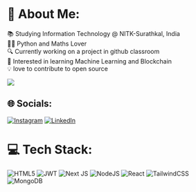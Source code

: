 # 💫 About Me:

📚 Studying Information Technology @ NITK-Surathkal, India<br>
👨‍💻 Python and Maths Lover<br>
🔍 Currently working on a project in github classroom<br>
🤖 Interested in learning Machine Learning and Blockchain<br>
💡 love to contribute to open source<br>

[![](https://visitcount.itsvg.in/api?id=Calisto-Mathias&icon=2&color=6)](https://visitcount.itsvg.in)
## 🌐 Socials:
[![Instagram](https://img.shields.io/badge/Instagram-%23E4405F.svg?logo=Instagram&logoColor=white)](https://instagram.com/__shiv_am656) [![LinkedIn](https://img.shields.io/badge/LinkedIn-%230077B5.svg?logo=linkedin&logoColor=white)](https://www.linkedin.com/in/shivam-kumar-a) 

# 💻 Tech Stack:
   ![HTML5](https://img.shields.io/badge/html5-%23E34F26.svg?style=for-the-badge&logo=html5&logoColor=white)   ![JWT](https://img.shields.io/badge/JWT-black?style=for-the-badge&logo=JSON%20web%20tokens) ![Next JS](https://img.shields.io/badge/Next-black?style=for-the-badge&logo=next.js&logoColor=white) ![NodeJS](https://img.shields.io/badge/node.js-6DA55F?style=for-the-badge&logo=node.js&logoColor=white)  ![React](https://img.shields.io/badge/react-%2320232a.svg?style=for-the-badge&logo=react&logoColor=%2361DAFB) ![TailwindCSS](https://img.shields.io/badge/tailwindcss-%2338B2AC.svg?style=for-the-badge&logo=tailwind-css&logoColor=white) ![MongoDB](https://img.shields.io/badge/MongoDB-%234ea94b.svg?style=for-the-badge&logo=mongodb&logoColor=white) 

<!-- Proudly created with GPRM ( https://gprm.itsvg.in ) -->
